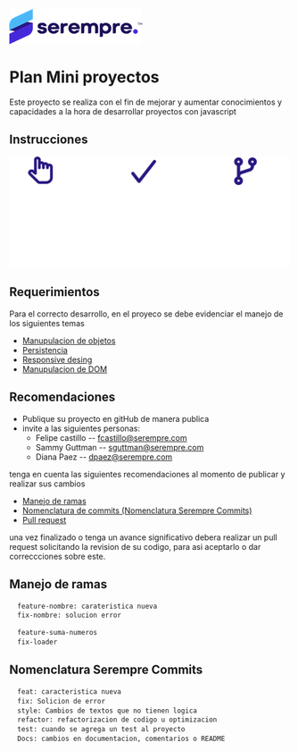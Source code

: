 
![Logo](./img/Imagen1.png)


# Plan Mini proyectos

Este proyecto se realiza con el fin de mejorar y aumentar conocimientos y capacidades a la hora de desarrollar proyectos con javascript 


## Instrucciones

![instrucciones](./img/inst.png)

## Requerimientos

Para el correcto desarrollo, en el proyeco se debe evidenciar el manejo de los siguientes temas

 - [Manupulacion de objetos ](https://developer.mozilla.org/es/docs/Web/JavaScript/Guide/Working_with_Objects)
 - [Persistencia](https://developer.mozilla.org/es/docs/Learn/JavaScript/Client-side_web_APIs/Client-side_storage)
 - [Responsive desing](https://developer.mozilla.org/es/docs/Learn/CSS/CSS_layout/Responsive_Design)
  - [Manupulacion de DOM](http://juanmirod.github.io/2019/06/24/chuleta-dom.html)


## Recomendaciones

- Publique su proyecto en gitHub de manera publica
- invite a las siguientes personas:
   - Felipe castillo -- fcastillo@serempre.com
   - Sammy Guttman -- sguttman@serempre.com 
   - Diana Paez -- dpaez@serempre.com 

tenga en cuenta las siguientes recomendaciones al momento de publicar y realizar sus cambios 

 - [Manejo de ramas](https://docs.serempre.com/en/operations/development/frontend/git/generals/es)
 - [Nomenclatura de commits (Nomenclatura Serempre Commits)](https://docs.serempre.com/en/operations/development/frontend/git/nomenclature)
  - [Pull request](https://docs.serempre.com/en/operations/development/frontend/git/generals/es)


una vez finalizado o tenga un avance significativo debera realizar un pull request solicitando la revision de su codigo, para asi aceptarlo o dar correccciones sobre este.


<a name="ramas"></a>
## Manejo de ramas

```bash
  feature-nombre: carateristica nueva
  fix-nombre: solucion error
```

```bash
  feature-suma-numeros
  fix-loader
```

<a name="nomenclatura"></a>
## Nomenclatura Serempre Commits

```bash
  feat: caracteristica nueva
  fix: Solicion de error
  style: Cambios de textos que no tienen logica
  refactor: refactorizacion de codigo u optimizacion
  test: cuando se agrega un test al proyecto
  Docs: cambios en documentacion, comentarios o README
```